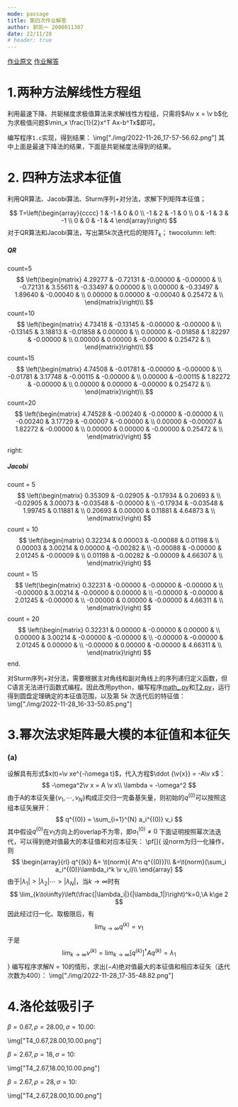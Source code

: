 ```yaml
---
mode: passage
title: 第四次作业解答
author: 郭凯一 2000011307
date: 22/11/28
# header: true
---
```

[作业原文](./%E7%AC%AC%E5%9B%9B%E6%AC%A1%E4%BD%9C%E4%B8%9A.pdf)
[作业解答](./%E4%BD%9C%E4%B8%9A%E8%A7%A3%E7%AD%94.pdf)
# 1.两种方法解线性方程组

利用最速下降、共轭梯度求极值算法来求解线性方程组，只需将$A\v x = \v b$化为求极值问题$\min_x \frac{1}{2}x^T Ax-b^Tx$即可。

编写程序`1.c`实现，得到结果：
\img["./img/2022-11-26_17-57-56.62.png"]
其中上面是最速下降法的结果，下面是共轭梯度法得到的结果。

# 2. 四种方法求本征值

利用QR算法、Jacobi算法、Sturm序列+对分法，求解下列矩阵本征值；

$$
T=\left(\begin{array}{cccc}
1 & -1 & 0 & 0 \\
-1 & 2 & -1 & 0 \\
0 & -1 & 3 & -1 \\
0 & 0 & -1 & 4
\end{array}\right)
$$
对于QR算法和Jacobi算法，写出第$5k$次迭代后的矩阵$T_k$；
twocolumn:
left:
##### QR
count=5
$$
\left(\begin{matrix}
4.29277 & -0.72131 & -0.00000 & -0.00000 & \\
-0.72131 & 3.55611 & -0.33497 & 0.00000 & \\
0.00000 & -0.33497 & 1.89640 & -0.00040 & \\
0.00000 & 0.00000 & -0.00040 & 0.25472 & \\
\end{matrix}\right)\\
$$
count=10
$$
\left(\begin{matrix}
4.73418 & -0.13145 & -0.00000 & -0.00000 & \\
-0.13145 & 3.18813 & -0.01858 & 0.00000 & \\
0.00000 & -0.01858 & 1.82297 & -0.00000 & \\
0.00000 & 0.00000 & -0.00000 & 0.25472 & \\
\end{matrix}\right)\\
$$
count=15
$$
\left(\begin{matrix}
4.74508 & -0.01781 & -0.00000 & -0.00000 & \\
-0.01781 & 3.17748 & -0.00115 & -0.00000 & \\
0.00000 & -0.00115 & 1.82272 & -0.00000 & \\
0.00000 & 0.00000 & -0.00000 & 0.25472 & \\
\end{matrix}\right)\\
$$
count=20
$$
\left(\begin{matrix}
4.74528 & -0.00240 & -0.00000 & -0.00000 & \\
-0.00240 & 3.17729 & -0.00007 & -0.00000 & \\
0.00000 & -0.00007 & 1.82272 & -0.00000 & \\
0.00000 & 0.00000 & -0.00000 & 0.25472 & \\
\end{matrix}\right)
$$

right:
##### Jacobi 
count = 5
$$
\left(\begin{matrix}
0.35309 & -0.02905 & -0.17934 & 0.20693 & \\
-0.02905 & 3.00073 & -0.03548 & -0.00000 & \\
-0.17934 & -0.03548 & 1.99745 & 0.11881 & \\
0.20693 & 0.00000 & 0.11881 & 4.64873 & \\
\end{matrix}\right)
$$
count = 10
$$
\left(\begin{matrix}
0.32234 & 0.00003 & -0.00088 & 0.01198 & \\
0.00003 & 3.00214 & 0.00000 & -0.00282 & \\
-0.00088 & -0.00000 & 2.01245 & -0.00009 & \\
0.01198 & -0.00282 & -0.00009 & 4.66307 & \\
\end{matrix}\right)
$$
count = 15
$$
\left(\begin{matrix}
0.32231 & -0.00000 & -0.00000 & -0.00000 & \\
-0.00000 & 3.00214 & -0.00000 & 0.00000 & \\
-0.00000 & -0.00000 & 2.01245 & -0.00000 & \\
-0.00000 & 0.00000 & -0.00000 & 4.66311 & \\
\end{matrix}\right)
$$
count = 20
$$
\left(\begin{matrix}
0.32231 & 0.00000 & -0.00000 & 0.00000 & \\
0.00000 & 3.00214 & -0.00000 & -0.00000 & \\
-0.00000 & -0.00000 & 2.01245 & 0.00000 & \\
-0.00000 & 0.00000 & -0.00000 & 4.66311 & \\
\end{matrix}\right)
$$
end.

对Sturm序列+对分法，需要根据主对角线和副对角线上的序列递归定义函数，但C语言无法进行函数式编程。因此改用python，编写程序[math_.py](./math_.py)和[T2.py](./T2.py)，运行得到圆盘定理确定的本征值范围，以及第 $5k$ 次迭代后的特征值：
\img["./img/2022-11-28_16-33-50.85.png"]

# 3.幂次法求矩阵最大模的本征值和本征矢

### (a)
设解具有形式$x(t)=\v xe^{-i\omega t}$，代入方程$\ddot {\v{x}} = -A\v x$：
$$
-\omega^2\v x = A \v x\\ 
\lambda = -\omega^2
$$
由于A的本征矢量$\{v_1,\cdots,v_N\}$构成正交归一完备基矢量，则初始的$q^{(0)}$可以按照这组本征矢展开：
$$
q^{(0)} = \sum_{i=1}^{N} a_i^{(0)} v_i
$$
其中假设$q^{(0)}$在$v_1$方向上的overlap不为零，即$a_1^{(0)}\ne 0$
下面证明按照幂次法迭代，可以得到绝对值最大的本征值和对应本征矢：
\pf[]{
设$\text{norm}$为归一化操作，则
$$
\begin{array}{rl}
q^{(k)} &= \t{norm}( A^n q^{(0)})\\ 
&=\t{norm}(\sum_i a_i^{(0)}\lambda_i^k \v v_i)\\ 
\end{array}
$$
由于$|\lambda_1|>|\lambda_2|\cdots>|\lambda_N|$，当$k\to \infty$时有
$$
\lim_{k\to\infty}\left(\frac{|\lambda_i|}{|\lambda_1|}\right)^k=0,\A k\ge 2
$$
因此经过归一化、取极限后，有
$$
\lim_{k\to\infty} q^{(k)}=v_1
$$
于是
$$
\lim_{k\to\infty} \nu^{(k)} = \lim_{k\to\infty} [q^{(k)}]^\dagger A q^{(k)} = \lambda_1
$$
}
编写程序求解$N=10$的情形，求出$(-A)$绝对值最大的本征值和相应本征矢（迭代次数为400）：
\img["./img/2022-11-28_17-35-48.82.png"]

# 4.洛伦兹吸引子

$\beta = 0.67,\rho = 28.00,\sigma = 10.00$:

\img["T4_0.67,28.00,10.00.png"]

$\beta = 2.67,\rho = 18,\sigma = 10$:

\img["T4_2.67,18.00,10.00.png"]

$\beta = 2.67,\rho=28,\sigma=10$:

\img["T4_2.67,28.00,10.00.png"]